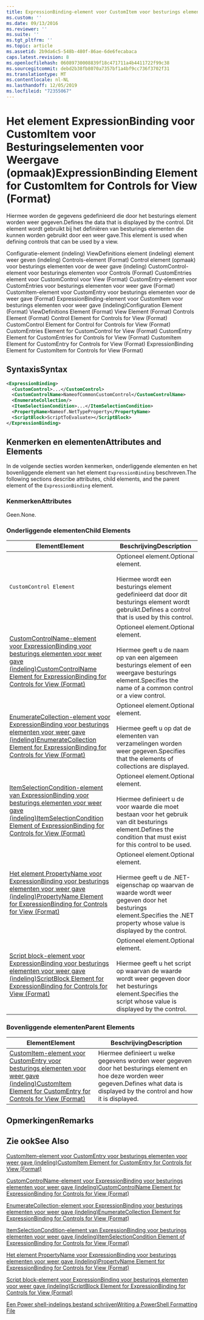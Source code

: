 ```yaml
---
title: ExpressionBinding-element voor CustomItem voor besturings elementen voor weer gave (indeling) | Microsoft Docs
ms.custom: ''
ms.date: 09/13/2016
ms.reviewer: ''
ms.suite: ''
ms.tgt_pltfrm: ''
ms.topic: article
ms.assetid: 2b9da6c5-548b-480f-86ae-6de6fecabaca
caps.latest.revision: 8
ms.openlocfilehash: 06089730008839f18c471711a4b4411722f99c38
ms.sourcegitcommit: debd2b38fb8070a7357bf1a4bf9cc736f3702f31
ms.translationtype: MT
ms.contentlocale: nl-NL
ms.lasthandoff: 12/05/2019
ms.locfileid: "72355067"
---
```

# <a name="expressionbinding-element-for-customitem-for-controls-for-view-format"></a><span data-ttu-id="83677-102">Het element ExpressionBinding voor CustomItem voor Besturingselementen voor Weergave (opmaak)</span><span class="sxs-lookup"><span data-stu-id="83677-102">ExpressionBinding Element for CustomItem for Controls for View (Format)</span></span>

<span data-ttu-id="83677-103">Hiermee worden de gegevens gedefinieerd die door het besturings element worden weer gegeven.</span><span class="sxs-lookup"><span data-stu-id="83677-103">Defines the data that is displayed by the control.</span></span> <span data-ttu-id="83677-104">Dit element wordt gebruikt bij het definiëren van besturings elementen die kunnen worden gebruikt door een weer gave.</span><span class="sxs-lookup"><span data-stu-id="83677-104">This element is used when defining controls that can be used by a view.</span></span>

<span data-ttu-id="83677-105">Configuratie-element (indeling) ViewDefinitions element (indeling) element weer geven (indeling) Controls-element (Format) Control element (opmaak) voor besturings elementen voor de weer gave (indeling) CustomControl-element voor besturings elementen voor Controls (Format) CustomEntries element voor CustomControl voor View (Format) CustomEntry-element voor CustomEntries voor besturings elementen voor weer gave (Format) CustomItem-element voor CustomEntry voor besturings elementen voor de weer gave (Format) ExpressionBinding-element voor CustomItem voor besturings elementen voor weer gave (indeling)</span><span class="sxs-lookup"><span data-stu-id="83677-105">Configuration Element (Format) ViewDefinitions Element (Format) View Element (Format) Controls Element (Format) Control Element for Controls for View (Format) CustomControl Element for Control for Controls for View (Format) CustomEntries Element for CustomControl for View (Format) CustomEntry Element for CustomEntries for Controls for View (Format) CustomItem Element for CustomEntry for Controls for View (Format) ExpressionBinding Element for CustomItem for Controls for View (Format)</span></span>

## <a name="syntax"></a><span data-ttu-id="83677-106">Syntaxis</span><span class="sxs-lookup"><span data-stu-id="83677-106">Syntax</span></span>

```xml
<ExpressionBinding>
  <CustomControl>...</CustomControl>
  <CustomControlName>NameofCommonCustomControl</CustomControlName>
  <EnumerateCollection/>
  <ItemSelectionCondition>...</ItemSelectionCondition>
  <PropertyName>Nameof.NetTypeProperty</PropertyName>
  <ScriptBlock>ScriptToEvaluate></ScriptBlock>
</ExpressionBinding>
```

## <a name="attributes-and-elements"></a><span data-ttu-id="83677-107">Kenmerken en elementen</span><span class="sxs-lookup"><span data-stu-id="83677-107">Attributes and Elements</span></span>

<span data-ttu-id="83677-108">In de volgende secties worden kenmerken, onderliggende elementen en het bovenliggende element van het element `ExpressionBinding` beschreven.</span><span class="sxs-lookup"><span data-stu-id="83677-108">The following sections describe attributes, child elements, and the parent element of the `ExpressionBinding` element.</span></span>

### <a name="attributes"></a><span data-ttu-id="83677-109">Kenmerken</span><span class="sxs-lookup"><span data-stu-id="83677-109">Attributes</span></span>

<span data-ttu-id="83677-110">Geen.</span><span class="sxs-lookup"><span data-stu-id="83677-110">None.</span></span>

### <a name="child-elements"></a><span data-ttu-id="83677-111">Onderliggende elementen</span><span class="sxs-lookup"><span data-stu-id="83677-111">Child Elements</span></span>

|<span data-ttu-id="83677-112">Element</span><span class="sxs-lookup"><span data-stu-id="83677-112">Element</span></span>|<span data-ttu-id="83677-113">Beschrijving</span><span class="sxs-lookup"><span data-stu-id="83677-113">Description</span></span>|
|-------------|-----------------|
|`CustomControl Element`|<span data-ttu-id="83677-114">Optioneel element.</span><span class="sxs-lookup"><span data-stu-id="83677-114">Optional element.</span></span><br /><br /> <span data-ttu-id="83677-115">Hiermee wordt een besturings element gedefinieerd dat door dit besturings element wordt gebruikt.</span><span class="sxs-lookup"><span data-stu-id="83677-115">Defines a control that is used by this control.</span></span>|
|[<span data-ttu-id="83677-116">CustomControlName-element voor ExpressionBinding voor besturings elementen voor weer gave (indeling)</span><span class="sxs-lookup"><span data-stu-id="83677-116">CustomControlName Element for ExpressionBinding for Controls for View (Format)</span></span>](./customcontrolname-element-for-expressionbinding-for-controls-for-view-format.md)|<span data-ttu-id="83677-117">Optioneel element.</span><span class="sxs-lookup"><span data-stu-id="83677-117">Optional element.</span></span><br /><br /> <span data-ttu-id="83677-118">Hiermee geeft u de naam op van een algemeen besturings element of een weergave besturings element.</span><span class="sxs-lookup"><span data-stu-id="83677-118">Specifies the name of a common control or a view control.</span></span>|
|[<span data-ttu-id="83677-119">EnumerateCollection-element voor ExpressionBinding voor besturings elementen voor weer gave (indeling)</span><span class="sxs-lookup"><span data-stu-id="83677-119">EnumerateCollection Element for ExpressionBinding for Controls for View (Format)</span></span>](./enumeratecollection-element-for-expressionbinding-for-controls-for-view-format.md)|<span data-ttu-id="83677-120">Optioneel element.</span><span class="sxs-lookup"><span data-stu-id="83677-120">Optional element.</span></span><br /><br /> <span data-ttu-id="83677-121">Hiermee geeft u op dat de elementen van verzamelingen worden weer gegeven.</span><span class="sxs-lookup"><span data-stu-id="83677-121">Specifies that the elements of collections are displayed.</span></span>|
|[<span data-ttu-id="83677-122">ItemSelectionCondition-element van ExpressionBinding voor besturings elementen voor weer gave (indeling)</span><span class="sxs-lookup"><span data-stu-id="83677-122">ItemSelectionCondition Element of ExpressionBinding for Controls for View (Format)</span></span>](./itemselectioncondition-element-for-expressionbinding-for-controls-for-view-format.md)|<span data-ttu-id="83677-123">Optioneel element.</span><span class="sxs-lookup"><span data-stu-id="83677-123">Optional element.</span></span><br /><br /> <span data-ttu-id="83677-124">Hiermee definieert u de voor waarde die moet bestaan voor het gebruik van dit besturings element.</span><span class="sxs-lookup"><span data-stu-id="83677-124">Defines the condition that must exist for this control to be used.</span></span>|
|[<span data-ttu-id="83677-125">Het element PropertyName voor ExpressionBinding voor besturings elementen voor weer gave (indeling)</span><span class="sxs-lookup"><span data-stu-id="83677-125">PropertyName Element for ExpressionBinding for Controls for View (Format)</span></span>](./propertyname-element-for-expressionbinding-for-controls-for-view-format.md)|<span data-ttu-id="83677-126">Optioneel element.</span><span class="sxs-lookup"><span data-stu-id="83677-126">Optional element.</span></span><br /><br /> <span data-ttu-id="83677-127">Hiermee geeft u de .NET-eigenschap op waarvan de waarde wordt weer gegeven door het besturings element.</span><span class="sxs-lookup"><span data-stu-id="83677-127">Specifies the .NET property whose value is displayed by the control.</span></span>|
|[<span data-ttu-id="83677-128">Script block-element voor ExpressionBinding voor besturings elementen voor weer gave (indeling)</span><span class="sxs-lookup"><span data-stu-id="83677-128">ScriptBlock Element for ExpressionBinding for Controls for View (Format)</span></span>](./scriptblock-element-for-expressionbinding-for-controls-for-view-format.md)|<span data-ttu-id="83677-129">Optioneel element.</span><span class="sxs-lookup"><span data-stu-id="83677-129">Optional element.</span></span><br /><br /> <span data-ttu-id="83677-130">Hiermee geeft u het script op waarvan de waarde wordt weer gegeven door het besturings element.</span><span class="sxs-lookup"><span data-stu-id="83677-130">Specifies the script whose value is displayed by the control.</span></span>|

### <a name="parent-elements"></a><span data-ttu-id="83677-131">Bovenliggende elementen</span><span class="sxs-lookup"><span data-stu-id="83677-131">Parent Elements</span></span>

|<span data-ttu-id="83677-132">Element</span><span class="sxs-lookup"><span data-stu-id="83677-132">Element</span></span>|<span data-ttu-id="83677-133">Beschrijving</span><span class="sxs-lookup"><span data-stu-id="83677-133">Description</span></span>|
|-------------|-----------------|
|[<span data-ttu-id="83677-134">CustomItem-element voor CustomEntry voor besturings elementen voor weer gave (indeling)</span><span class="sxs-lookup"><span data-stu-id="83677-134">CustomItem Element for CustomEntry for Controls for View (Format)</span></span>](./customitem-element-for-customentry-for-controls-for-view-format.md)|<span data-ttu-id="83677-135">Hiermee definieert u welke gegevens worden weer gegeven door het besturings element en hoe deze worden weer gegeven.</span><span class="sxs-lookup"><span data-stu-id="83677-135">Defines what data is displayed by the control and how it is displayed.</span></span>|

## <a name="remarks"></a><span data-ttu-id="83677-136">Opmerkingen</span><span class="sxs-lookup"><span data-stu-id="83677-136">Remarks</span></span>

## <a name="see-also"></a><span data-ttu-id="83677-137">Zie ook</span><span class="sxs-lookup"><span data-stu-id="83677-137">See Also</span></span>

[<span data-ttu-id="83677-138">CustomItem-element voor CustomEntry voor besturings elementen voor weer gave (indeling)</span><span class="sxs-lookup"><span data-stu-id="83677-138">CustomItem Element for CustomEntry for Controls for View (Format)</span></span>](./customitem-element-for-customentry-for-controls-for-view-format.md)

[<span data-ttu-id="83677-139">CustomControlName-element voor ExpressionBinding voor besturings elementen voor weer gave (indeling)</span><span class="sxs-lookup"><span data-stu-id="83677-139">CustomControlName Element for ExpressionBinding for Controls for View (Format)</span></span>](./customcontrolname-element-for-expressionbinding-for-controls-for-view-format.md)

[<span data-ttu-id="83677-140">EnumerateCollection-element voor ExpressionBinding voor besturings elementen voor weer gave (indeling)</span><span class="sxs-lookup"><span data-stu-id="83677-140">EnumerateCollection Element for ExpressionBinding for Controls for View (Format)</span></span>](./enumeratecollection-element-for-expressionbinding-for-controls-for-view-format.md)

[<span data-ttu-id="83677-141">ItemSelectionCondition-element van ExpressionBinding voor besturings elementen voor weer gave (indeling)</span><span class="sxs-lookup"><span data-stu-id="83677-141">ItemSelectionCondition Element of ExpressionBinding for Controls for View (Format)</span></span>](./itemselectioncondition-element-for-expressionbinding-for-controls-for-view-format.md)

[<span data-ttu-id="83677-142">Het element PropertyName voor ExpressionBinding voor besturings elementen voor weer gave (indeling)</span><span class="sxs-lookup"><span data-stu-id="83677-142">PropertyName Element for ExpressionBinding for Controls for View (Format)</span></span>](./propertyname-element-for-expressionbinding-for-controls-for-view-format.md)

[<span data-ttu-id="83677-143">Script block-element voor ExpressionBinding voor besturings elementen voor weer gave (indeling)</span><span class="sxs-lookup"><span data-stu-id="83677-143">ScriptBlock Element for ExpressionBinding for Controls for View (Format)</span></span>](./scriptblock-element-for-expressionbinding-for-controls-for-view-format.md)

[<span data-ttu-id="83677-144">Een Power shell-indelings bestand schrijven</span><span class="sxs-lookup"><span data-stu-id="83677-144">Writing a PowerShell Formatting File</span></span>](./writing-a-powershell-formatting-file.md)
